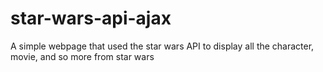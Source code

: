 # star-wars-api-ajax
A simple webpage that used the star wars API to display all the character, movie, and so more from star wars 
